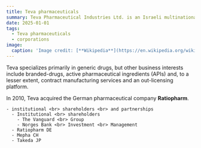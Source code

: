 ```yaml
---
title: Teva pharmaceuticals
summary: Teva Pharmaceutical Industries Ltd. is an Israeli multinational pharmaceutical company. 
date: 2025-01-01
tags:
  - Teva pharmaceuticals
  - corporations
image:
  caption: 'Image credit: [**Wikipedia**](https://en.wikipedia.org/wiki/Teva_Pharmaceuticals#/media/File:TevaPharm.svg)'
---
```


Teva specializes primarily in generic drugs, but other business interests include branded-drugs, active pharmaceutical ingredients (APIs) and, to a lesser extent, contract manufacturing services and an out-licensing platform.

In 2010, Teva acquired the German pharmaceutical company **Ratiopharm**.




```markmap {height="200px"}
- institutional <br> shareholders <br> and partnerships
  - Institutional <br> shareholders
    - The Vanguard <br> Group
    - Norges Bank <br> Investment <br> Management
  - Ratiopharm DE
  - Mepha CH
  - Takeda JP
```